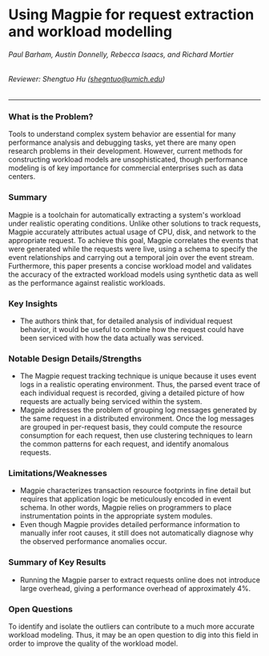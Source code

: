 Using Magpie for request extraction and workload modelling
===

###### Paul Barham, Austin Donnelly, Rebecca Isaacs, and Richard Mortier

###### Reviewer: Shengtuo Hu (shegntuo@umich.edu)

---

### What is the Problem?

Tools to understand complex system behavior are essential for many performance analysis and debugging tasks, yet there are many open research problems in their development. However, current methods for constructing workload models are unsophisticated, though performance modeling is of key importance for commercial enterprises such as data centers.

### Summary

Magpie is a toolchain for automatically extracting a system's workload under realistic operating conditions. Unlike other solutions to track requests, Magpie accurately attributes actual usage of CPU, disk, and network to the appropriate request. To achieve this goal, Magpie correlates the events that were generated while the requests were live, using a schema to specify the event relationships and carrying out a temporal join over the event stream. Furthermore, this paper presents a concise workload model and validates the accuracy of the extracted workload models using synthetic data as well as the performance against realistic workloads.

### Key Insights

- The authors think that, for detailed analysis of individual request behavior, it would be useful to combine how the request could have been serviced with how the data actually was serviced.

### Notable Design Details/Strengths

- The Magpie request tracking technique is unique because it uses event logs in a realistic operating environment. Thus, the parsed event trace of each individual request is recorded, giving a detailed picture of how requests are actually being serviced within the system.
- Magpie addresses the problem of grouping log messages generated by the same request in a distributed environment. Once the log messages are grouped in per-request basis, they could compute the resource consumption for each request, then use clustering techniques to learn the common patterns for each request, and identify anomalous requests.

### Limitations/Weaknesses

- Magpie characterizes transaction resource footprints in fine detail but requires that application logic be meticulously encoded in event schema. In other words, Magpie relies on programmers to place instrumentation points in the appropriate system modules.
- Even though Magpie provides detailed performance information to manually infer root causes, it still does not automatically diagnose why the observed performance anomalies occur.

### Summary of Key Results

- Running the Magpie parser to extract requests online does not introduce large overhead, giving a performance overhead of approximately 4%.

### Open Questions

To identify and isolate the outliers can contribute to a much more accurate workload modeling. Thus, it may be an open question to dig into this field in order to improve the quality of the workload model.
